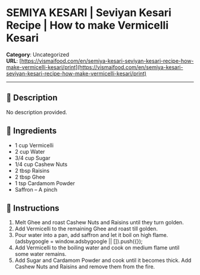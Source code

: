# SEMIYA KESARI | Seviyan Kesari Recipe | How to make Vermicelli Kesari

**Category**: Uncategorized  
**URL**: [https://vismaifood.com/en/semiya-kesari-seviyan-kesari-recipe-how-make-vermicelli-kesari/print](https://vismaifood.com/en/semiya-kesari-seviyan-kesari-recipe-how-make-vermicelli-kesari/print)  


---

## 📝 Description
No description provided.



## 🧂 Ingredients
- 1 cup Vermicelli
- 2 cup Water
- 3/4 cup Sugar
- 1/4 cup Cashew Nuts
- 2 tbsp Raisins
- 2 tbsp Ghee
- 1 tsp Cardamom Powder
- Saffron – A pinch

## 🍳 Instructions
1. Melt Ghee and roast Cashew Nuts and Raisins until they turn golden.
2. Add Vermicelli to the remaining Ghee and roast till golden.
3. Pour water into a pan, add saffron and let it boil on high flame. (adsbygoogle = window.adsbygoogle || []).push({});
4. Add Vermicelli to the boiling water and cook on medium flame until some water remains.
5. Add Sugar and Cardamom Powder and cook until it becomes thick. Add Cashew Nuts and Raisins and remove them from the fire.


